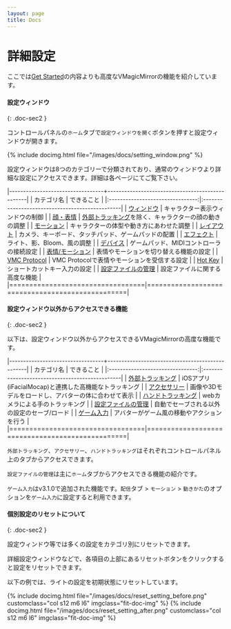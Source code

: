 ```yaml
---
layout: page
title: Docs
---
```


# 詳細設定

ここでは[Get Started](../get_started)の内容よりも高度なVMagicMirrorの機能を紹介しています。


#### 設定ウィンドウ
{: .doc-sec2 }

コントロールパネルの`ホーム`タブで`設定ウィンドウを開く`ボタンを押すと設定ウィンドウが開きます。

{% include docimg.html file="/images/docs/setting_window.png" %}

設定ウィンドウは8つのカテゴリーで分類されており、通常のウィンドウより詳細な設定にアクセスできます。詳細は各ページにてご覧下さい。

|----------------------------------+-------------------------------------------------|
| カテゴリ名                       | できること                                      |
|:--------------------------------:|:------------------------------------------------|
| [ウィンドウ](./window)      | キャラクター表示ウィンドウの制御                     |
| [顔・表情](./face)          | [外部トラッキング](./external_tracker)を除く、キャラクターの顔の動きの調整 |
| [モーション](./motion)      | キャラクターの体型や動き方にあわせた調整             |
| [レイアウト](./layout)      | カメラ、キーボード、タッチパッド、ゲームパッドの配置 |
| [エフェクト](./effects)     | ライト、影、Bloom、風の調整                          |
| [デバイス](./devices)       | ゲームパッド、MIDIコントローラの接続設定             |
| [表情/モーション](./expressions) | 表情やモーションを切り替える機能の設定               |
| [VMC Protocol](./vmc_protocol) | VMC Protocolで表情やモーションを受信する設定         |
| [Hot Key](./hotkey)         | ショートカットキー入力の設定                         |
| [設定ファイルの管理](./setting_files) | 設定ファイルに関する高度な機能             |
|==================================|=================================================|


#### 設定ウィンドウ以外からアクセスできる機能
{: .doc-sec2 }

以下は、設定ウィンドウ以外からアクセスできるVMagicMirrorの高度な機能です。

|----------------------------------+-------------------------------------------------|
| カテゴリ名                             | できること                                 |
|:--------------------------------:|:------------------------------------------------|
| [外部トラッキング](./external_tracker) | iOSアプリ(iFacialMocap)と連携した高機能なトラッキング |
| [アクセサリー](./accessory)            | 画像や3Dモデルをロードし、アバターの体に合わせて表示   |
| [ハンドトラッキング](./hand_tracking)  | webカメラによる手のトラッキング              |
| [設定ファイルの管理](./setting_files)  | 自動でセーブされる以外の設定のセーブ/ロード  |
| [ゲーム入力](./game_input)             | アバターがゲーム風の移動やアクションを行う  |
|==================================|=================================================|

`外部トラッキング`、`アクセサリー`、`ハンドトラッキング`はそれぞれコントロールパネル上のタブからアクセスできます。

`設定ファイルの管理`は主に`ホーム`タブからアクセスできる機能の紹介です。

`ゲーム入力`はv3.1.0で追加された機能です。`配信`タブ > `モーション` > `動きかた`のオプションを`ゲーム入力`に設定すると利用できます。


#### 個別設定のリセットについて
{: .doc-sec2 }

設定ウィンドウ等では多くの設定をカテゴリ別にリセットできます。

詳細設定ウィンドウなどで、各項目の上部にあるリセットボタンをクリックすると設定をリセットできます。

以下の例では、ライトの設定を初期状態にリセットしています。

<div class="row">
{% include docimg.html file="/images/docs/reset_setting_before.png" customclass="col s12 m6 l6" imgclass="fit-doc-img" %}
{% include docimg.html file="/images/docs/reset_setting_after.png" customclass="col s12 m6 l6" imgclass="fit-doc-img" %}
</div>

